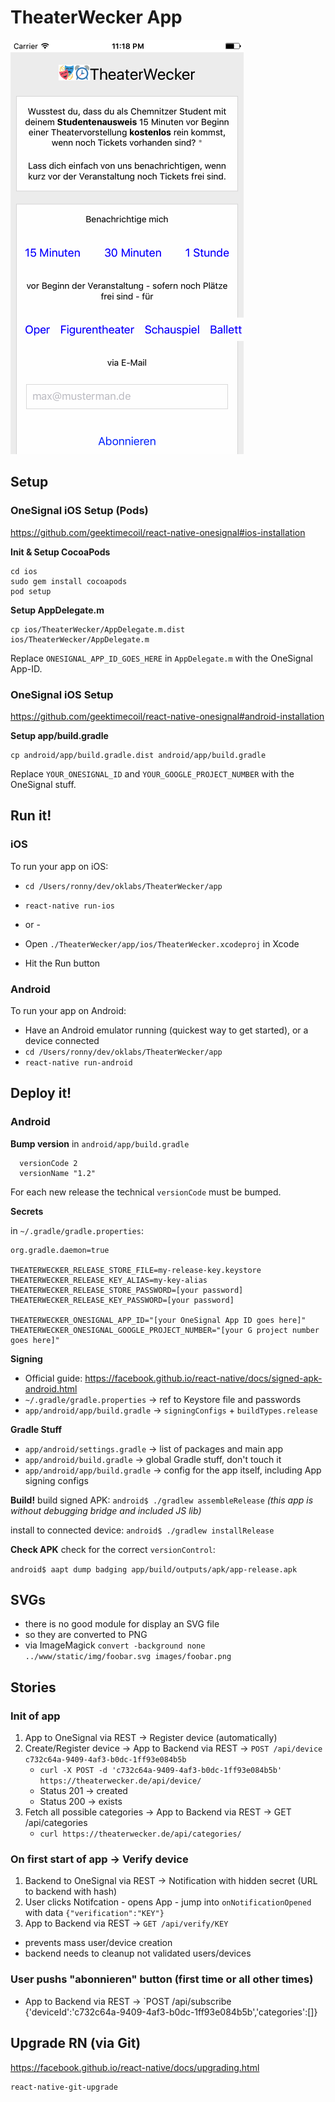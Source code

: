 # TheaterWecker App

![Screenshot iOS](screenshot-ios.png)
 
## Setup


### OneSignal iOS Setup (Pods)

https://github.com/geektimecoil/react-native-onesignal#ios-installation

**Init & Setup CocoaPods**

```
cd ios
sudo gem install cocoapods
pod setup
```

**Setup AppDelegate.m**

```
cp ios/TheaterWecker/AppDelegate.m.dist ios/TheaterWecker/AppDelegate.m
```

Replace `ONESIGNAL_APP_ID_GOES_HERE` in `AppDelegate.m` with the OneSignal App-ID.


### OneSignal iOS Setup

https://github.com/geektimecoil/react-native-onesignal#android-installation

**Setup app/build.gradle**

```
cp android/app/build.gradle.dist android/app/build.gradle
```

Replace `YOUR_ONESIGNAL_ID` and `YOUR_GOOGLE_PROJECT_NUMBER` with the OneSignal stuff.


## Run it!

### iOS

To run your app on iOS:
- `cd /Users/ronny/dev/oklabs/TheaterWecker/app`
- `react-native run-ios`

- or -

- Open `./TheaterWecker/app/ios/TheaterWecker.xcodeproj` in Xcode
- Hit the Run button

### Android

To run your app on Android:

- Have an Android emulator running (quickest way to get started), or a device connected
- `cd /Users/ronny/dev/oklabs/TheaterWecker/app`
- `react-native run-android`

## Deploy it!

### Android 

**Bump version**
in `android/app/build.gradle`
```
  versionCode 2
  versionName "1.2"
```
For each new release the technical `versionCode` must be bumped.

**Secrets**

in `~/.gradle/gradle.properties`:

```
org.gradle.daemon=true

THEATERWECKER_RELEASE_STORE_FILE=my-release-key.keystore
THEATERWECKER_RELEASE_KEY_ALIAS=my-key-alias
THEATERWECKER_RELEASE_STORE_PASSWORD=[your password]
THEATERWECKER_RELEASE_KEY_PASSWORD=[your password]

THEATERWECKER_ONESIGNAL_APP_ID="[your OneSignal App ID goes here]"
THEATERWECKER_ONESIGNAL_GOOGLE_PROJECT_NUMBER="[your G project number goes here]"
```

**Signing**
- Official guide: https://facebook.github.io/react-native/docs/signed-apk-android.html
- `~/.gradle/gradle.properties` -> ref to Keystore file and passwords
- `app/android/app/build.gradle` -> `signingConfigs` + `buildTypes.release`

**Gradle Stuff**
- `app/android/settings.gradle` -> list of packages and main app
- `app/android/build.gradle` -> global Gradle stuff, don't touch it
- `app/android/app/build.gradle` -> config for the app itself, including App signing configs

**Build!**
build signed APK: `android$ ./gradlew assembleRelease`
*(this app is without debugging bridge and included JS lib)*

install to connected device: `android$ ./gradlew installRelease`

**Check APK**
check for the correct `versionControl`:

`android$ aapt dump badging app/build/outputs/apk/app-release.apk`


## SVGs

- there is no good module for display an SVG file
- so they are converted to PNG
- via ImageMagick `convert -background none ../www/static/img/foobar.svg images/foobar.png`


## Stories

### Init of app

1. App to OneSignal via REST -> Register device (automatically)
2. Create/Register device -> App to Backend via REST -> `POST /api/device c732c64a-9409-4af3-b0dc-1ff93e084b5b`
   - `curl -X POST -d 'c732c64a-9409-4af3-b0dc-1ff93e084b5b' https://theaterwecker.de/api/device/`
   - Status 201 -> created
   - Status 200 -> exists
3. Fetch all possible categories -> App to Backend via REST -> GET /api/categories
   - `curl https://theaterwecker.de/api/categories/`

### On first start of app -> Verify device

1. Backend to OneSignal via REST -> Notification with hidden secret (URL to backend with hash)
2. User clicks Notifcation - opens App - jump into `onNotificationOpened` with data `{"verification":"KEY"}`
3. App to Backend via REST -> `GET /api/verify/KEY`

- prevents mass user/device creation
- backend needs to cleanup not validated users/devices

### User pushs "abonnieren" button (first time or all other times)

- App to Backend via REST ->  `POST /api/subscribe {'deviceId':'c732c64a-9409-4af3-b0dc-1ff93e084b5b','categories':[]}


## Upgrade RN (via Git)

https://facebook.github.io/react-native/docs/upgrading.html

```
react-native-git-upgrade
```
